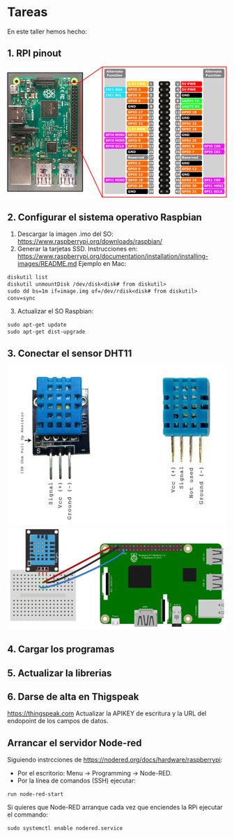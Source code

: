 # Tareas
En este taller hemos hecho:

## 1. RPI pinout
![Raspberry PI PinOut MAP](https://github.com/Makespace-Mallorca/taller_sensores/blob/master/raspberrypi/rp2_pinout.png?raw=true)

## 2. Configurar el sistema operativo Raspbian
1. Descargar la imagen .imo del SO:
https://www.raspberrypi.org/downloads/raspbian/
2. Generar la tarjetas SSD. Instrucciones en:
https://www.raspberrypi.org/documentation/installation/installing-images/README.md
Ejemplo en Mac:
```
diskutil list
diskutil unmountDisk /dev/disk<disk# from diskutil>
sudo dd bs=1m if=image.img of=/dev/rdisk<disk# from diskutil> conv=sync
```
3. Actualizar el SO Raspbian:
```
sudo apt-get update
sudo apt-get dist-upgrade
```

## 3. Conectar el sensor DHT11
![Raspberry PI PinOut MAP](https://github.com/Makespace-Mallorca/taller_sensores/blob/master/raspberrypi/DHT11-Pinout-for-three-pin-and-four-pin-types-2-1024x742.jpg?raw=true)
![Raspberry PI PinOut MAP](https://github.com/Makespace-Mallorca/taller_sensores/blob/master/raspberrypi/How-to-Setup-the-DHT11-on-the-Raspberry-Pi-Three-pin-DHT11-Wiring-Diagram-768x359.png?raw=true)

## 4. Cargar los programas

## 5. Actualizar la librerias

## 6. Darse de alta en Thigspeak
https://thingspeak.com
Actualizar la APIKEY de escritura y la URL del endopoint de los campos de datos.

## Arrancar el servidor Node-red
Siguiendo instrcciones de https://nodered.org/docs/hardware/raspberrypi:
* Por el escritorio: Menu -> Programming -> Node-RED.
* Por la línea de comandos (SSH) ejecutar:
```
run node-red-start
```
Si quieres que Node-RED arranque cada vez que enciendes la RPi ejecutar el commando:
```
sudo systemctl enable nodered.service  
```

